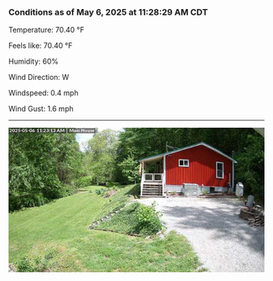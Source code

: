 ### Conditions as of May 6, 2025 at 11:28:29 AM CDT 

Temperature: 70.40 &deg;F

Feels like: 70.40 &deg;F

Humidity: 60%

Wind Direction: W

Windspeed: 0.4 mph

Wind Gust: 1.6 mph

---

<img src="./images/latest.jpeg"/>

